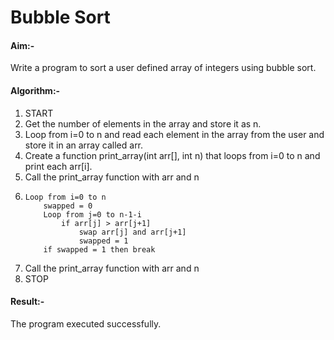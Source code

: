 # Bubble Sort

#### Aim:-
Write a program to sort a user defined array of integers using bubble sort.

#### Algorithm:-
1. START
1. Get the number of elements in the array and store it as n.
1. Loop from i=0 to n and read each element in the array from the user and store it in an array called arr.
1. Create a function print_array(int arr[], int n) that loops from i=0 to n and print each arr[i].
1. Call the print_array function with arr and n
1.  ```
    Loop from i=0 to n  
        swapped = 0  
        Loop from j=0 to n-1-i  
            if arr[j] > arr[j+1]  
                swap arr[j] and arr[j+1]  
                swapped = 1  
        if swapped = 1 then break  
    ```
1. Call the print_array function with arr and n
1. STOP

#### Result:-
The program executed successfully.